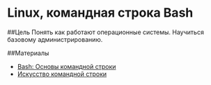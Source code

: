 # Linux, командная строка Bash

##Цель
Понять как работают операционные системы. Научиться базовому администрированию.

##Материалы
- [Bash: Основы командной строки](https://ru.hexlet.io/courses/bash)
- [Искусство командной строки](https://github.com/jlevy/the-art-of-command-line/blob/master/README-ru.md)
